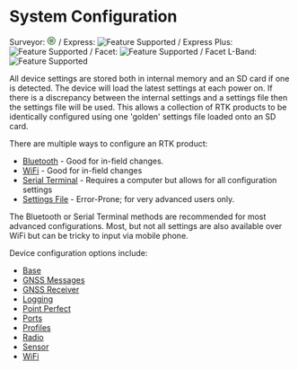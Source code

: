 # System Configuration

Surveyor: ![Feature Supported](img/GreenDot.png) / Express: ![Feature Supported](https://raw.githubusercontent.com/sparkfun/SparkFun_RTK_Firmware/main/docs/img/GreenDot.png) / Express Plus: ![Feature Supported](https://raw.githubusercontent.com/sparkfun/SparkFun_RTK_Firmware/main/docs/img/GreenDot.png) / Facet: ![Feature Supported](https://raw.githubusercontent.com/sparkfun/SparkFun_RTK_Firmware/main/docs/img/GreenDot.png) / Facet L-Band: ![Feature Supported](https://raw.githubusercontent.com/sparkfun/SparkFun_RTK_Firmware/main/docs/img/GreenDot.png)

All device settings are stored both in internal memory and an SD card if one is detected. The device will load the latest settings at each power on. If there is a discrepancy between the internal settings and a settings file then the settings file will be used. This allows a collection of RTK products to be identically configured using one 'golden' settings file loaded onto an SD card.

There are multiple ways to configure an RTK product:

* [Bluetooth](configure_with_bluetooth.md) - Good for in-field changes.
* [WiFi](configure_with_wifi) - Good for in-field changes
* [Serial Terminal](configure_with_serial) - Requires a computer but allows for all configuration settings
* [Settings File](configure_with_settings_file) - Error-Prone; for very advanced users only.

The Bluetooth or Serial Terminal methods are recommended for most advanced configurations. Most, but not all settings are also available over WiFi but can be tricky to input via mobile phone.

Device configuration options include:

* [Base](configure_base.md)
* [GNSS Messages](configure_messages.md)
* [GNSS Receiver](configure_gnss.md)
* [Logging](configure_data_logging.md)
* [Point Perfect](configure_pointperfect.md)
* [Ports](configure_ports.md)
* [Profiles](configure_profiles.md)
* [Radio](menu_radios.md)
* [Sensor](menu_sensor.md)
* [WiFi](menu_wifi.md)

